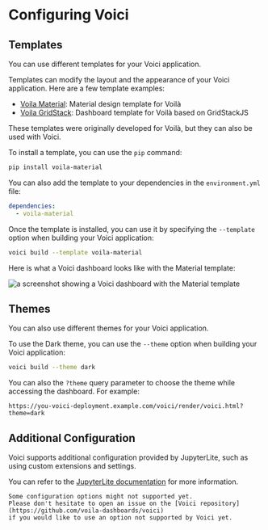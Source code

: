 # Configuring Voici

## Templates

You can use different templates for your Voici application.

Templates can modify the layout and the appearance of your Voici application. Here are a few template examples:

- [Voila Material](https://github.com/voila-dashboards/voila-material): Material design template for Voilà
- [Voila GridStack](https://github.com/voila-dashboards/voila-gridstack): Dashboard template for Voilà based on GridStackJS 

These templates were originally developed for Voilà, but they can also be used with Voici.

To install a template, you can use the `pip` command:

```bash
pip install voila-material
```

You can also add the template to your dependencies in the `environment.yml` file:

```yaml
dependencies:
  - voila-material
```

Once the template is installed, you can use it by specifying the `--template` option when building your Voici application:

```bash
voici build --template voila-material
```

Here is what a Voici dashboard looks like with the Material template:

![a screenshot showing a Voici dashboard with the Material template](https://user-images.githubusercontent.com/591645/231569683-7df59ff8-239e-4dee-ad15-3208e0b9c761.png)

## Themes

You can also use different themes for your Voici application.

To use the Dark theme, you can use the `--theme` option when building your Voici application:

```bash
voici build --theme dark
```

You can also the `?theme` query parameter to choose the theme while accessing the dashboard. For example:

```text
https://you-voici-deployment.example.com/voici/render/voici.html?theme=dark
```

## Additional Configuration

Voici supports additional configuration provided by JupyterLite, such as using custom extensions and settings.

You can refer to the [JupyterLite documentation](https://jupyterlite.readthedocs.io/en/latest/howto/index.html) for more information.

```{warning}
Some configuration options might not supported yet.
Please don't hesitate to open an issue on the [Voici repository](https://github.com/voila-dashboards/voici)
if you would like to use an option not supported by Voici yet.
```
